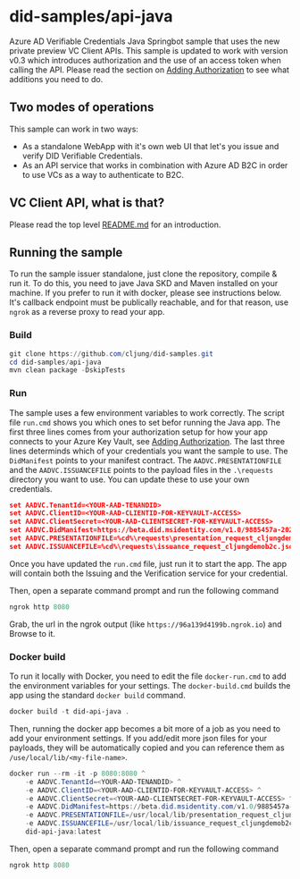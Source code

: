 # did-samples/api-java
Azure AD Verifiable Credentials Java Springbot sample that uses the new private preview VC Client APIs.
This sample is updated to work with version v0.3 which introduces authorization and the use of an access token when calling the API. Please read the section on [Adding Authorization](https://github.com/cljung/did-samples/#adding-authorization) to see what additions you need to do.

## Two modes of operations
This sample can work in two ways:
- As a standalone WebApp with it's own web UI that let's you issue and verify DID Verifiable Credentials.
- As an API service that works in combination with Azure AD B2C in order to use VCs as a way to authenticate to B2C.

## VC Client API, what is that?
Please read the top level [README.md](https://github.com/cljung/did-samples) for an introduction.

## Running the sample

To run the sample issuer standalone, just clone the repository, compile & run it. To do this, you need to jave Java SKD and Maven installed on your machine. If you prefer to run it with docker, please see instructions below. It's callback endpoint must be publically reachable, and for that reason, use `ngrok` as a reverse proxy to read your app.

### Build
```Powershell
git clone https://github.com/cljung/did-samples.git
cd did-samples/api-java
mvn clean package -DskipTests
```

### Run 
The sample uses a few environment variables to work correctly. The script file `run.cmd` shows you which ones to set befor running the Java app. The first three lines comes from your authorization setup for how your app connects to your Azure Key Vault, see [Adding Authorization](https://github.com/cljung/did-samples/#adding-authorization). The last three lines determinds which of your credentials you want the sample to use. The `DidManifest` points to your manifest contract. The `AADVC.PRESENTATIONFILE` and the `AADVC.ISSUANCEFILE` points to the payload files in the `.\requests` directory you want to use. You can update these to use your own credentials.

```json
set AADVC.TenantId=<YOUR-AAD-TENANDID>
set AADVC.ClientID=<YOUR-AAD-CLIENTID-FOR-KEYVAULT-ACCESS>
set AADVC.ClientSecret=<YOUR-AAD-CLIENTSECRET-FOR-KEYVAULT-ACCESS>
set AADVC.DidManifest=https://beta.did.msidentity.com/v1.0/9885457a-2026-4e2c-a47e-32ff52ea0b8d/verifiableCredential/contracts/Cljungdemob2cMembership
set AADVC.PRESENTATIONFILE=%cd%\requests\presentation_request_cljungdemob2c.json
set AADVC.ISSUANCEFILE=%cd%\requests\issuance_request_cljungdemob2c.json
```

Once you have updated the `run.cmd` file, just run it to start the app. The app will contain both the Issuing and the Verification service for your credential. 

Then, open a separate command prompt and run the following command

```Powershell
ngrok http 8080
```

Grab, the url in the ngrok output (like `https://96a139d4199b.ngrok.io`) and Browse to it.

### Docker build

To run it locally with Docker, you need to edit the file `docker-run.cmd` to add the environment variables for your settings. The `docker-build.cmd` builds the app using the standard `docker build` command.

```Powershell
docker build -t did-api-java .
```

Then, running the docker app becomes a bit more of a job as you need to add your environment settings. If you add/edit more json files for your payloads, they will be automatically copied and you can reference them as `/use/local/lib/<my-file-name>`.

```Powershell
docker run --rm -it -p 8080:8080 ^
    -e AADVC.TenantId=<YOUR-AAD-TENANDID> ^
    -e AADVC.ClientID=<YOUR-AAD-CLIENTID-FOR-KEYVAULT-ACCESS> ^
    -e AADVC.ClientSecret=<YOUR-AAD-CLIENTSECRET-FOR-KEYVAULT-ACCESS> ^
    -e AADVC.DidManifest=https://beta.did.msidentity.com/v1.0/9885457a-2026-4e2c-a47e-32ff52ea0b8d/verifiableCredential/contracts/Cljungdemob2cMembership ^
    -e AADVC.PRESENTATIONFILE=/usr/local/lib/presentation_request_cljungdemob2c.json ^
    -e AADVC.ISSUANCEFILE=/usr/local/lib/issuance_request_cljungdemob2c.json ^
    did-api-java:latest
```

Then, open a separate command prompt and run the following command

```Powershell
ngrok http 8080
```
